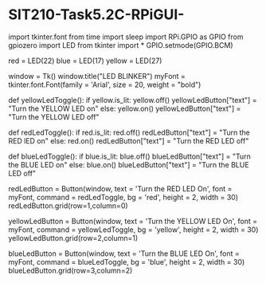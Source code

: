 # SIT210-Task5.2C-RPiGUI-
import tkinter.font
from time import sleep
import RPi.GPIO as GPIO
from gpiozero import LED
from tkinter import *
GPIO.setmode(GPIO.BCM)


red = LED(22)
blue = LED(17)
yellow = LED(27)
                                             


window = Tk()
window.title("LED BLINKER")
myFont = tkinter.font.Font(family = 'Arial', size = 20, weight = "bold")


def yellowLedToggle():
    if yellow.is_lit:
        yellow.off()
        yellowLedButton["text"] = "Turn the YELLOW LED on"
    else:
        yellow.on()
        yellowLedButton["text"] = "Turn the YELLOW LED off"
        
def redLedToggle():
    if red.is_lit:
        red.off()
        redLedButton["text"] = "Turn the RED lED on"
    else:
        red.on()
        redLedButton["text"] = "Turn the RED LED off"

def blueLedToggle():
    if blue.is_lit:
        blue.off()
        blueLedButton["text"] = "Turn the BLUE LED on"
    else:
        blue.on()
        blueLedButton["text"] = "Turn the BLUE LED off"


redLedButton = Button(window, text = 'Turn the RED LED On', font = myFont, command = redLedToggle, bg = 'red', height = 2, width = 30)
redLedButton.grid(row=1,column=0)

yellowLedButton = Button(window, text = 'Turn the YELLOW LED On', font = myFont, command = yellowLedToggle, bg = 'yellow', height = 2, width = 30)
yellowLedButton.grid(row=2,column=1)

blueLedButton = Button(window, text = 'Turn the BLUE LED On', font = myFont, command = blueLedToggle, bg = 'blue', height = 2, width = 30)
blueLedButton.grid(row=3,column=2)
